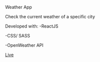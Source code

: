 Weather App

Check the current weather of a specific city

Developed with: 
-ReactJS

-CSS/ SASS

-OpenWeather API

[Live](https://ghanna96.github.io/weather-app/)
